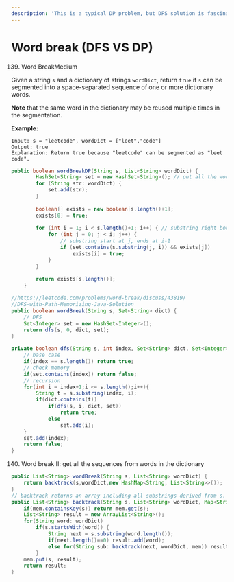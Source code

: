 ```yaml
---
description: 'This is a typical DP problem, but DFS solution is fascinating to checkout :)'
---
```


# Word break \(DFS VS DP\)



139. Word BreakMedium

Given a string `s` and a dictionary of strings `wordDict`, return `true` if `s` can be segmented into a space-separated sequence of one or more dictionary words.

**Note** that the same word in the dictionary may be reused multiple times in the segmentation.

**Example:**

```text
Input: s = "leetcode", wordDict = ["leet","code"]
Output: true
Explanation: Return true because "leetcode" can be segmented as "leet code".
```

```java
public boolean wordBreakDP(String s, List<String> wordDict) {
        HashSet<String> set = new HashSet<String>(); // put all the words in a set for faster retrieve
        for (String str: wordDict) {
            set.add(str);
        }
        
        boolean[] exists = new boolean[s.length()+1];
        exists[0] = true;
        
        for (int i = 1; i < s.length()+1; i++) { // substring right border non-inclusive
            for (int j = 0; j < i; j++) {
                // substring start at j, ends at i-1
                if (set.contains(s.substring(j, i)) && exists[j])
                    exists[i] = true;
            }
        }
        
        return exists[s.length()];
    }
```

```java
//https://leetcode.com/problems/word-break/discuss/43819/
//DFS-with-Path-Memorizing-Java-Solution
public boolean wordBreak(String s, Set<String> dict) {
    // DFS
    Set<Integer> set = new HashSet<Integer>();
    return dfs(s, 0, dict, set);
}

private boolean dfs(String s, int index, Set<String> dict, Set<Integer> set){
    // base case
    if(index == s.length()) return true;
    // check memory
    if(set.contains(index)) return false;
    // recursion
    for(int i = index+1;i <= s.length();i++){
        String t = s.substring(index, i);
        if(dict.contains(t))
            if(dfs(s, i, dict, set))
                return true;
            else
                set.add(i);
    }
    set.add(index);
    return false;
}
```

140. Word break II: get all the sequences from words in the dictionary

```java
public List<String> wordBreak(String s, List<String> wordDict) {
    return backtrack(s,wordDict,new HashMap<String, List<String>>());
}
// backtrack returns an array including all substrings derived from s.
public List<String> backtrack(String s, List<String> wordDict, Map<String,List<String>> mem){
    if(mem.containsKey(s)) return mem.get(s);
    List<String> result = new ArrayList<String>();
    for(String word: wordDict)
        if(s.startsWith(word)) {
            String next = s.substring(word.length());
            if(next.length()==0) result.add(word);
            else for(String sub: backtrack(next, wordDict, mem)) result.add(word+" "+sub);
        }
    mem.put(s, result);
    return result;
}
```

